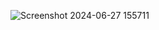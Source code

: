![Screenshot 2024-06-27 155711](https://github.com/user-attachments/assets/b7d2ffcb-7eaa-4c73-980e-9f221a8cf371)
